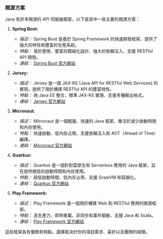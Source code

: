 

### 開源方案

Java 有許多開源的 API 伺服器框架，以下是其中一些主要的開源方案：

1. **Spring Boot:**
   - *描述：* Spring Boot 是基於 Spring Framework 的快速開發框架，提供了強大的特性和豐富的生態系統。
   - *特點：* 易於使用、豐富的模組化設計、強大的依賴注入、支援 RESTful API 開發。
   - *連結：* [Spring Boot 官方網站](https://spring.io/projects/spring-boot)

2. **Jersey:**
   - *描述：* Jersey 是一個 JAX-RS (Java API for RESTful Web Services) 的實現，提供了用於構建 RESTful API 的豐富特性。
   - *特點：* 與 Java EE 整合、標準 JAX-RS 實現、支援多種輸出格式。
   - *連結：* [Jersey 官方網站](https://eclipse-ee4j.github.io/jersey/)

3. **Micronaut:**
   - *描述：* Micronaut 是一個輕量、快速的 Java 框架，專注於減少啟動時間和內存使用。
   - *特點：* 快速啟動、低內存占用、支援依賴注入和 AOT（Ahead of Time）編譯。
   - *連結：* [Micronaut 官方網站](https://micronaut.io/)

4. **Quarkus:**
   - *描述：* Quarkus 是一個針對雲原生和 Serverless 應用的 Java 框架，旨在提供極低的啟動時間和內存使用。
   - *特點：* 超低啟動時間、低內存占用、支援 GraalVM 和容器化。
   - *連結：* [Quarkus 官方網站](https://quarkus.io/)

5. **Play Framework:**
   - *描述：* Play Framework 是一個用於構建 Web 和 RESTful 應用的開源框架。
   - *特點：* 高生產力、即時重載、非同步和事件驅動、支援 Java 和 Scala。
   - *連結：* [Play Framework 官方網站](https://www.playframework.com/)

這些框架各有優勢和特點，選擇取決於你的項目需求、喜好以及團隊的經驗。

